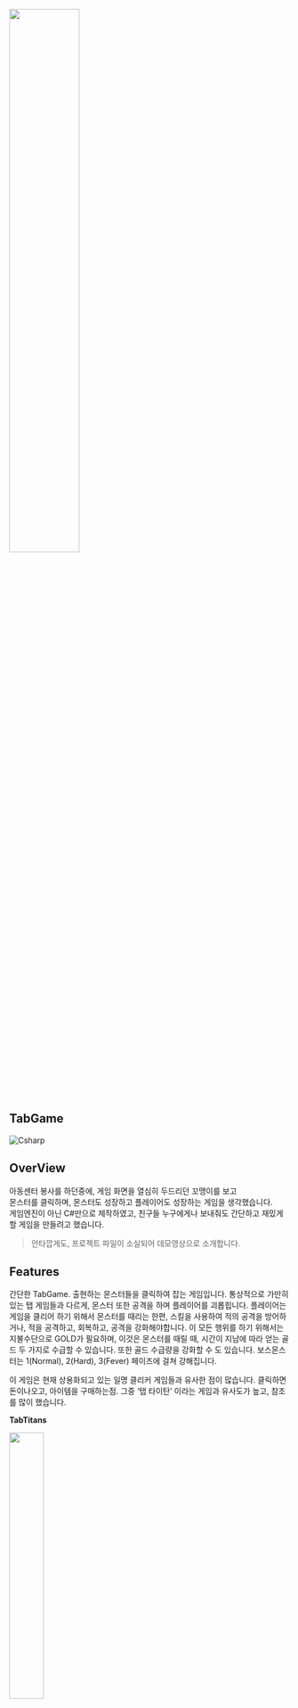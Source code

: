 <p aligin = "center"><img width="50%" src="https://user-images.githubusercontent.com/80378085/151296816-c6fc3d14-a567-4056-83eb-b9b39c9ddec6.png"/></p>

## TabGame

<img alt="Csharp" src 
="https://img.shields.io/badge/Csharp-239120.svg?&style=for-the-badge&logo=Csharp&logoColor=white"/>

## OverView

아동센터 봉사를 하던중에, 게임 화면을 열심히 두드리던 꼬맹이를 보고   
몬스터를 클릭하며, 몬스터도 성장하고 플레이어도 성장하는 게임을 생각했습니다.   
게임엔진이 아닌 C#만으로 제작하였고, 친구들 누구에게나 보내줘도 간단하고 재밌게 할 게임을 만들려고 했습니다.    
>안타깝게도, 프로젝트 파일이 소실되어 데모영상으로 소개합니다.

## Features

간단한 TabGame.
출현하는 몬스터들을 클릭하여 잡는 게임입니다.
통상적으로 가만히 있는 탭 게임들과 다르게, 몬스터 또한 공격을 하며 플레이어를 괴롭힙니다.
플레이어는 게임을 클리어 하기 위해서 몬스터를 때리는 한편, 스킬을 사용하여 적의 공격을 방어하거나, 적을 공격하고, 회복하고, 공격을 강화해야합니다.
이 모든 행위를 하기 위해서는 지불수단으로 GOLD가 필요하며, 이것은 몬스터를 때릴 때, 시간이 지남에 따라 얻는 골드 두 가지로 수급할 수 있습니다.
또한 골드 수급량을 강화할 수 도 있습니다. 보스몬스터는 1(Normal), 2(Hard), 3(Fever) 페이즈에 걸쳐 강해집니다.

이 게임은 현재 상용화되고 있는 일명 클리커 게임들과 유사한 점이 많습니다.
클릭하면 돈이나오고, 아이템을 구매하는점.
그중 ‘탭 타이탄’ 이라는 게임과 유사도가 높고, 참조를 많이 했습니다.

**TabTitans**
<p aligin = "center"><img width="35%" src="https://user-images.githubusercontent.com/80378085/151296553-32800707-3330-4fb7-837a-6a192a863673.png"/></p>



## 1. 그래픽 요소
<br/>
- 이펙트, 모션

<p aligin = "center"><img width="60%" src="https://user-images.githubusercontent.com/80378085/151296596-d20bd77c-f675-48f2-a0b3-3ec50b7104e0.png"/></p>
(적에게 독 뿌리기 스킬을 썼다)

사용자의 모든 스킬에 스프라이트 이미지로 이펙트를 가지도록 했습니다.
스프라이트 이미지들은 일정 프레임마다 알맞은 이미지를 화면에 뿌립니다.
각 스킬은 스킬설정에 맞는 적절한 이펙트를 사용합니다.
<br/>

상대방인 보스몬스터또한 스프라이트 이미지로 구성되어 움직임을 가집니다.
2페이즈 에서 보스몬스터가 소환하는 부하와, 3페이즈 또한 각기다른 모션을 가집니다.
모든 그래픽 요소 중 일부는 인터넷에서 가져온 것 이며, 대부분은 직접 제작했습니다.
<br/>
<br/>
- 인터페이스
<br/>
시작화면, 인게임, 사망화면 으로 나누어 게임을 진행시켰습니다.
시작화면에는 심플하게 마우스 버튼만 누르면 게임을 시작할 수 있도록 했습니다.

인게임에 들어가면 화면 중앙에 적,
아래에 플레이어 스테이터스와 스킬버튼, 강화버튼을 배치 되어있습니다.


## 2.시스템 요소
<br/>
<br/>
- 시스템 개발
<p aligin = "center"><img width="60%" src="https://user-images.githubusercontent.com/80378085/151296629-01452142-9dfc-48aa-9157-1b8fff1977a3.png"/></p>
(3페이즈의 보스)
게임의 구성요소는
크게 적, 플레이어로 구성되게 하였습니다.

### 적

>시간마다 플레이어에게 (부하+보스) 합산한 데미지.
>보스는 일정시간 마다 회복. 강력한데미지.
>단계마다 부하와 보스의 모습 변경, 능력치 변경.

### 플레이어

>일정 시간마다 골드 획득, 클릭 시 골드 획득 
>상대에게 피해를 주거나, 자신을 보호하는 스킬 사용가능 지불수단으로 골드 사용.
>자신의 능력치 강화가능 지불수단으로 골드 사용.
<br/>
<br/>
- 엔딩
<br/> 
플레이어의 체력이 다 닳게 되면 사망화면을 띄워주고, 게임을 초기화 하도록 하였습니다.
반대로 플레이어가 모든 스테이지를 다 클리어 한다면, 보스의 사망모션을 보여주고,
처음 화면으로 되돌아 갑니다.


## 3. 데모(Demo)

플레이 영상은 [여기](https://drive.google.com/file/d/1iXivMU_KkL2F1CMC8WdcKL-8aTTxWE_q/view?usp=sharing) 에서 확인가능합니다.
❗️저의 이상한 목소리가 설명을 하니 주의해주세요❗️

**Thank You!**


